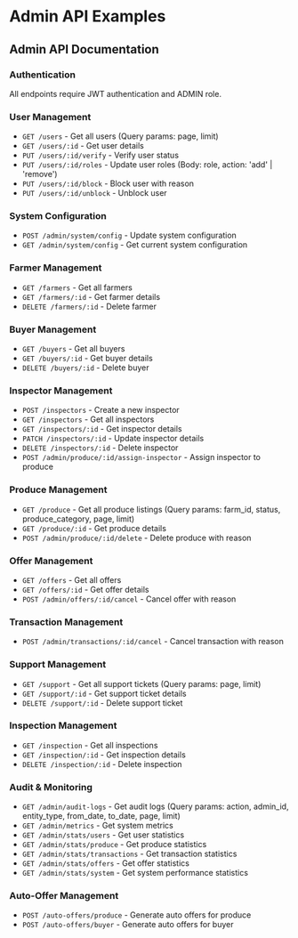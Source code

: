 # Admin API Examples

## Admin API Documentation

### Authentication
All endpoints require JWT authentication and ADMIN role.

### User Management
- `GET /users` - Get all users (Query params: page, limit)
- `GET /users/:id` - Get user details
- `PUT /users/:id/verify` - Verify user status
- `PUT /users/:id/roles` - Update user roles (Body: role, action: 'add' | 'remove')
- `PUT /users/:id/block` - Block user with reason
- `PUT /users/:id/unblock` - Unblock user

### System Configuration
- `POST /admin/system/config` - Update system configuration
- `GET /admin/system/config` - Get current system configuration

### Farmer Management
- `GET /farmers` - Get all farmers
- `GET /farmers/:id` - Get farmer details
- `DELETE /farmers/:id` - Delete farmer

### Buyer Management
- `GET /buyers` - Get all buyers
- `GET /buyers/:id` - Get buyer details
- `DELETE /buyers/:id` - Delete buyer

### Inspector Management
- `POST /inspectors` - Create a new inspector
- `GET /inspectors` - Get all inspectors
- `GET /inspectors/:id` - Get inspector details
- `PATCH /inspectors/:id` - Update inspector details
- `DELETE /inspectors/:id` - Delete inspector
- `POST /admin/produce/:id/assign-inspector` - Assign inspector to produce

### Produce Management
- `GET /produce` - Get all produce listings (Query params: farm_id, status, produce_category, page, limit)
- `GET /produce/:id` - Get produce details
- `POST /admin/produce/:id/delete` - Delete produce with reason

### Offer Management
- `GET /offers` - Get all offers
- `GET /offers/:id` - Get offer details
- `POST /admin/offers/:id/cancel` - Cancel offer with reason

### Transaction Management
- `POST /admin/transactions/:id/cancel` - Cancel transaction with reason

### Support Management
- `GET /support` - Get all support tickets (Query params: page, limit)
- `GET /support/:id` - Get support ticket details
- `DELETE /support/:id` - Delete support ticket

### Inspection Management
- `GET /inspection` - Get all inspections
- `GET /inspection/:id` - Get inspection details
- `DELETE /inspection/:id` - Delete inspection

### Audit & Monitoring
- `GET /admin/audit-logs` - Get audit logs (Query params: action, admin_id, entity_type, from_date, to_date, page, limit)
- `GET /admin/metrics` - Get system metrics
- `GET /admin/stats/users` - Get user statistics
- `GET /admin/stats/produce` - Get produce statistics
- `GET /admin/stats/transactions` - Get transaction statistics
- `GET /admin/stats/offers` - Get offer statistics
- `GET /admin/stats/system` - Get system performance statistics

### Auto-Offer Management
- `POST /auto-offers/produce` - Generate auto offers for produce
- `POST /auto-offers/buyer` - Generate auto offers for buyer